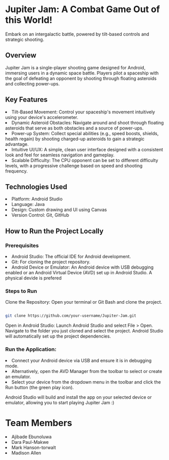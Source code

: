 # Jupiter Jam: A Combat Game Out of this World!
Embark on an intergalactic battle, powered by tilt-based controls and strategic shooting.

<h2>Overview</h2>
<p>Jupiter Jam is a single-player shooting game designed for Android, immersing users in a dynamic space battle. Players pilot a spaceship with the goal of defeating an opponent by shooting through floating asteroids and collecting power-ups.</p>

<h2>Key Features</h2>
<li>Tilt-Based Movement: Control your spaceship's movement intuitively using your device's accelerometer.</li>

<li>Dynamic Asteroid Obstacles: Navigate around and shoot through floating asteroids that serve as both obstacles and a source of power-ups.</li>

<li>Power-up System: Collect special abilities (e.g., speed boosts, shields, health regain) by shooting charged-up asteroids to gain a strategic advantage.</li>

<li>Intuitive UI/UX: A simple, clean user interface  designed with a consistent look and feel for seamless navigation and gameplay.</li>

<li>Scalable Difficulty: The CPU opponent can be set to different difficulty levels, with a progressive challenge based on speed and shooting frequency.</li>

<h2>Technologies Used</h2>
<li>Platform: Android Studio</li>

<li>Language: Java</li>

<li>Design: Custom drawing and UI using Canvas</li>

<li>Version Control: Git, GitHub</li>

<h2>How to Run the Project Locally</h2>

<h3>Prerequisites</h3>
<li>Android Studio: The official IDE for Android development.</li>

<li>Git: For cloning the project repository.</li>

<li>Android Device or Emulator: An Android device with USB debugging enabled or an Android Virtual Device (AVD) set up in Android Studio. A physical devide is prefered</li>

<h3>Steps to Run</h3>
Clone the Repository: Open your terminal or Git Bash and clone the project.

```Bash

git clone https://github.com/your-username/Jupiter-Jam.git
```
Open in Android Studio: Launch Android Studio and select File > Open. Navigate to the folder you just cloned and select the project. Android Studio will automatically set up the project dependencies.

<h3>Run the Application:</h3>

<li>Connect your Android device via USB and ensure it is in debugging mode.</li>

<li>Alternatively, open the AVD Manager from the toolbar to select or create an emulator.</li>

<li>Select your device from the dropdown menu in the toolbar and click the Run button (the green play icon).</li>

Android Studio will build and install the app on your selected device or emulator, allowing you to start playing Jupiter Jam :)

# Team Members
<li>Ajibade Ebunoluwa</li>
<li> Dara Paul-Makwe</li>
<li> Mark Hanson-torwalt</li>
<li>Madison Allen</li>
